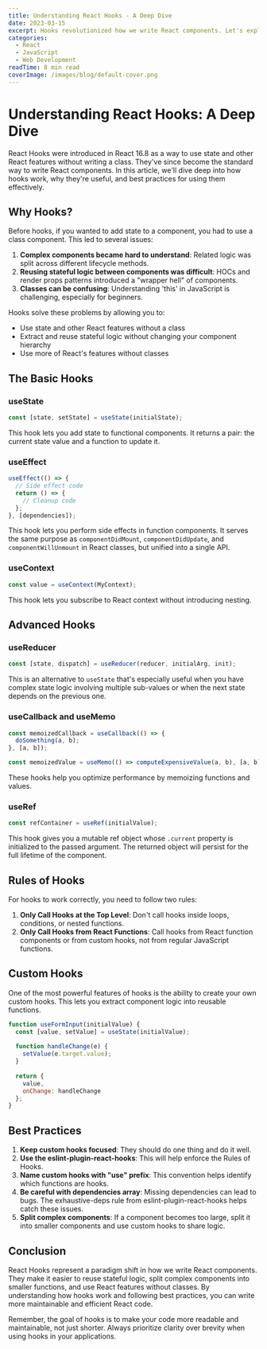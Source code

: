 ```yaml
---
title: Understanding React Hooks - A Deep Dive
date: 2023-03-15
excerpt: Hooks revolutionized how we write React components. Let's explore how they work under the hood and best practices for using them effectively in your applications.
categories:
  - React
  - JavaScript
  - Web Development
readTime: 8 min read
coverImage: /images/blog/default-cover.png
---
```


# Understanding React Hooks: A Deep Dive

React Hooks were introduced in React 16.8 as a way to use state and other React features without writing a class. They've since become the standard way to write React components. In this article, we'll dive deep into how hooks work, why they're useful, and best practices for using them effectively.

## Why Hooks?

Before hooks, if you wanted to add state to a component, you had to use a class component. This led to several issues:

1. **Complex components became hard to understand**: Related logic was split across different lifecycle methods.
2. **Reusing stateful logic between components was difficult**: HOCs and render props patterns introduced a "wrapper hell" of components.
3. **Classes can be confusing**: Understanding 'this' in JavaScript is challenging, especially for beginners.

Hooks solve these problems by allowing you to:
- Use state and other React features without a class
- Extract and reuse stateful logic without changing your component hierarchy
- Use more of React's features without classes

## The Basic Hooks

### useState

```jsx
const [state, setState] = useState(initialState);
```

This hook lets you add state to functional components. It returns a pair: the current state value and a function to update it.

### useEffect

```jsx
useEffect(() => {
  // Side effect code
  return () => {
    // Cleanup code
  };
}, [dependencies]);
```

This hook lets you perform side effects in function components. It serves the same purpose as `componentDidMount`, `componentDidUpdate`, and `componentWillUnmount` in React classes, but unified into a single API.

### useContext

```jsx
const value = useContext(MyContext);
```

This hook lets you subscribe to React context without introducing nesting.

## Advanced Hooks

### useReducer

```jsx
const [state, dispatch] = useReducer(reducer, initialArg, init);
```

This is an alternative to `useState` that's especially useful when you have complex state logic involving multiple sub-values or when the next state depends on the previous one.

### useCallback and useMemo

```jsx
const memoizedCallback = useCallback(() => {
  doSomething(a, b);
}, [a, b]);

const memoizedValue = useMemo(() => computeExpensiveValue(a, b), [a, b]);
```

These hooks help you optimize performance by memoizing functions and values.

### useRef

```jsx
const refContainer = useRef(initialValue);
```

This hook gives you a mutable ref object whose `.current` property is initialized to the passed argument. The returned object will persist for the full lifetime of the component.

## Rules of Hooks

For hooks to work correctly, you need to follow two rules:

1. **Only Call Hooks at the Top Level**: Don't call hooks inside loops, conditions, or nested functions.
2. **Only Call Hooks from React Functions**: Call hooks from React function components or from custom hooks, not from regular JavaScript functions.

## Custom Hooks

One of the most powerful features of hooks is the ability to create your own custom hooks. This lets you extract component logic into reusable functions.

```jsx
function useFormInput(initialValue) {
  const [value, setValue] = useState(initialValue);
  
  function handleChange(e) {
    setValue(e.target.value);
  }
  
  return {
    value,
    onChange: handleChange
  };
}
```

## Best Practices

1. **Keep custom hooks focused**: They should do one thing and do it well.
2. **Use the eslint-plugin-react-hooks**: This will help enforce the Rules of Hooks.
3. **Name custom hooks with "use" prefix**: This convention helps identify which functions are hooks.
4. **Be careful with dependencies array**: Missing dependencies can lead to bugs. The exhaustive-deps rule from eslint-plugin-react-hooks helps catch these issues.
5. **Split complex components**: If a component becomes too large, split it into smaller components and use custom hooks to share logic.

## Conclusion

React Hooks represent a paradigm shift in how we write React components. They make it easier to reuse stateful logic, split complex components into smaller functions, and use React features without classes. By understanding how hooks work and following best practices, you can write more maintainable and efficient React code.

Remember, the goal of hooks is to make your code more readable and maintainable, not just shorter. Always prioritize clarity over brevity when using hooks in your applications.